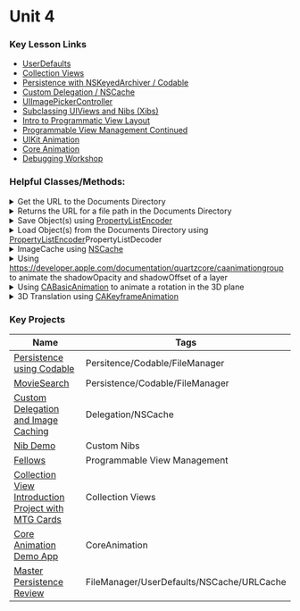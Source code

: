 
# Unit 4

### Key Lesson Links

- [UserDefaults](https://github.com/C4Q/AC-iOS/blob/master/lessons/unit4/UserDefaults/README.md)
- [Collection Views](https://github.com/C4Q/AC-iOS/blob/master/lessons/unit4/CollectionViews/README.md)
- [Persistence with NSKeyedArchiver / Codable](https://github.com/C4Q/AC-iOS/blob/master/lessons/unit4/Persistence-NSKeyedArchiver-Codable/README.md)
- [Custom Delegation / NSCache](https://github.com/C4Q/AC-iOS/blob/master/lessons/unit4/Protocols-Delegation-NSCache/README.md)
- [UIImagePickerController](https://github.com/C4Q/AC-iOS/blob/master/lessons/unit4/ImagePicker/README.mdown)
- [Subclassing UIViews and Nibs (Xibs)](https://github.com/C4Q/AC-iOS/blob/master/lessons/unit4/SubclassingUIViewsAndNibs(Xibs)/README.md)  
- [Intro to Programmatic View Layout](https://github.com/C4Q/AC-iOS/tree/master/lessons/unit4/IntroductionToProgrammaticUI)  
- [Programmable View Management Continued](https://github.com/C4Q/AC-iOS/tree/master/lessons/unit4/Programmatic-View-Management)  
- [UIKit Animation](https://github.com/C4Q/AC-iOS/tree/master/lessons/unit4/Animations)  
- [Core Animation](https://github.com/C4Q/AC-iOS/blob/master/lessons/unit4/Animations/CoreAnimation.md)  
- [Debugging Workshop](https://github.com/C4Q/AC-iOS/blob/master/lessons/unit4/Debugging%20Workshop.md)  


### Helpful Classes/Methods:

<details>
<summary>Get the URL to the Documents Directory</summary>

```swift 
// returns documents directory path for app sandbox
func documentsDirectory() -> URL {
    let paths = FileManager.default.urls(for: .documentDirectory, in: .userDomainMask)
    return paths[0]
}
```

</details>

<details>
<summary>Returns the URL for a file path in the Documents Directory</summary>

```swift
// /documents/Favorites.plist
// returns the path for supplied name from the dcouments directory
func dataFilePath(withPathName path: String) -> URL {
    return PersistenceDatastore.manager.documentsDirectory().appendingPathComponent(path)
}
```

</details>


<details>
<summary>Save Object(s) using <a href="https://developer.apple.com/documentation/foundation/propertylistencoder">PropertyListEncoder</a></summary>

```swift 
// save to documents directory
// write to path: /Documents/
func saveToDisk() {
    let encoder = PropertyListEncoder()
    do {
        let data = try encoder.encode(favorites)
        // Does the writing to disk
        try data.write(to: dataFilePath(withPathName: PersistenceDatastore.filename), options: .atomic)
    } catch {
        print("encoding error: \(error.localizedDescription)")
    }
}
```

</details>

<details>
<summary>Load Object(s) from the Documents Directory using <a href="https://developer.apple.com/documentation/foundation/propertylistencoder">PropertyListEncoder</a>PropertyListDecoder</summary>

```swift 
// load from documents directory
func load() {
    // what's the path we are reading from? - PersistenceDatastore.filename
    let path = dataFilePath(withPathName: PersistenceDatastore.filename)
    let decoder = PropertyListDecoder()
    do {
        let data = try Data.init(contentsOf: path)
        favorites = try decoder.decode([Favorite].self, from: data)
    } catch {
        print("decoding error: \(error.localizedDescription)")
    }
}
```

</details>

<details>
    <summary>ImageCache using <a href="https://developer.apple.com/documentation/foundation/nscache">NSCache</a></summary>

```swift
class ImageCache {
    private init(){}
    static let manager = ImageCache()
    
    private let sharedCached = NSCache<NSString, UIImage>()
    
    // get current cached image
    func cachedImage(url: URL) -> UIImage? {
        return sharedCached.object(forKey: url.absoluteString as NSString)
    }
    
    // process image and store in cache
    func processImageInBackground(imageURL: URL, completion: @escaping(Error?, UIImage?) -> Void) {
        DispatchQueue.global().async {
            do {
                let imageData = try Data.init(contentsOf: imageURL)
                let image  = UIImage.init(data: imageData)
                
                // store image in cache
                if let image = image {
                    self.sharedCached.setObject(image, forKey: imageURL.absoluteString as NSString)
                }
                
                completion(nil, image)
            } catch {
                print("image processing error: \(error.localizedDescription)")
                completion(error, nil)
            }
        }
    }
}
```

</details>

<details>
<summary>Using <a href="">https://developer.apple.com/documentation/quartzcore/caanimationgroup</a> to animate the shadowOpacity and shadowOffset of a layer</summary>

```swift 
func animateShadow() {
    // animate shadowOpacity
    // default opacity is 0
    let opacityAnimation = CABasicAnimation(keyPath: "shadowOpacity")
    opacityAnimation.fromValue = 0 // minimum value
    opacityAnimation.toValue = 1 // maximum value

    // final value is not on by default
    // you have to explicity set the final value if you need it to stick
    imageView.layer.shadowOpacity = 1


    // animate the shadow offset
    // default is CGSize.zero
    let offsetAnimation = CABasicAnimation(keyPath: "shadowOffset")
    offsetAnimation.fromValue = CGSize.zero
    offsetAnimation.toValue = CGSize(width: 5.0, height: 5.0)
    imageView.layer.shadowOffset = CGSize(width: 5.0, height: 5.0)

    // create group animation for shadow animation
    let groupAnimation = CAAnimationGroup()
    groupAnimation.animations = [opacityAnimation, offsetAnimation]
    groupAnimation.duration = 1.0 
    imageView.layer.add(groupAnimation, forKey: nil)
}
```

</details>

<details>
<summary>Using <a href="https://developer.apple.com/documentation/quartzcore/cabasicanimation">CABasicAnimation</a> to animate a rotation in the 3D plane</summary>

```swift 
func animateRotationX() {
    let animation = CABasicAnimation(keyPath: "transform.rotation.x")
    let angleRadian = CGFloat(2.0 * .pi) // 360
    animation.fromValue = 0 // degrees
    animation.byValue = angleRadian
    animation.duration = 5.0 // seconds
    animation.repeatCount = Float.infinity
    imageView.layer.add(animation, forKey: nil)
}
```

</details>

<details>
<summary>3D Translation using <a href="">CAKeyframeAnimation</a></summary>

```swift 
// 3D Translation using CAKeyframeAnimation
func animateTranslation() {
    let toTopLeft = CATransform3DMakeTranslation(-view.layer.position.x, -view.layer.position.y, 0)     // top left
    let toBottomRight = CATransform3DMakeTranslation(view.layer.position.x, view.layer.position.y, 0)   // bottom right
    let toTopRight = CATransform3DMakeTranslation(view.layer.position.x, -view.layer.position.y, 0)     // top right
    let toBottomLeft = CATransform3DMakeTranslation(-view.layer.position.x, view.layer.position.y, 0)   // bottom left
    let keyframeAnimation = CAKeyframeAnimation(keyPath: "transform")
    keyframeAnimation.timingFunction = CAMediaTimingFunction(name: kCAMediaTimingFunctionEaseInEaseOut)
    keyframeAnimation.values = [CATransform3DIdentity,
                                toTopLeft,
                                CATransform3DIdentity,
                                toTopRight,
                                CATransform3DIdentity,
                                toBottomLeft,
                                CATransform3DIdentity,
                                toBottomRight,
                                CATransform3DIdentity]
    keyframeAnimation.duration = 4.0
    keyframeAnimation.repeatCount = Float.infinity
    imageView.layer.add(keyframeAnimation, forKey: nil)
}
```

</details>


### Key Projects

| Name | Tags |
| --- | --- |
|[Persistence using Codable](https://github.com/C4Q/AC-iOS-Persistence-Codable)| Persitence/Codable/FileManager|
|[MovieSearch](https://github.com/C4Q/AC-iOS-MovieSearch-CollectionViews-FileManager)| Persistence/Codable/FileManager|
|[Custom Delegation and Image Caching](https://github.com/C4Q/AC-iOS-CatOrDog-Delegation) | Delegation/NSCache |
|[Nib Demo](https://github.com/C4Q/AC-iOS-NibDemo)|Custom Nibs|
|[Fellows](https://github.com/C4Q/AC-iOS-Fellows)|Programmable View Management|  
|[Collection View Introduction Project with MTG Cards](https://github.com/C4Q/AC-iOS-CollectionViews-Introduction)|Collection Views|
|[Core Animation Demo App](https://github.com/C4Q/AC-iOS-CoreAnimationApp)| CoreAnimation|
|[Master Persistence Review](https://github.com/C4Q/AC-iOS-PersistenceReview) | FileManager/UserDefaults/NSCache/URLCache |
